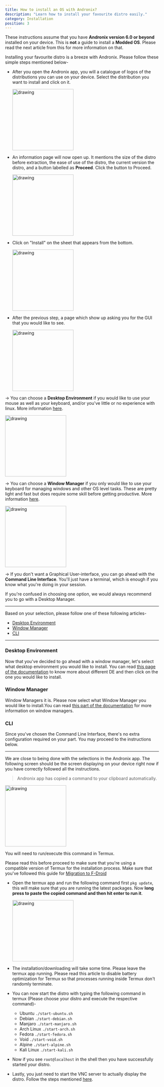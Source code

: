 ```yaml
---
title: How to install an OS with Andronix?
description: "Learn how to install your favourite distro easily."
category: Installation
position: 3
---
```


<alert type="success">These instructions assume that you have **Andronix version 6.0 or beyond** installed on your
device.</alert>
<alert type="info">This is **not** a guide to install a **Modded OS**. Please read the next article from this for more information on that.</alert>


Installing your favourite distro is a breeze with Andronix. Please follow these simple steps mentioned below-

* After you open the Andronix app, you will a catalogue of logos of the distributions you can use on your device. Select
  the distribution you want to install and click on it.

  <img src="/images/dashboard.png" alt="drawing" width="200"/>

* An information page will now open up. It mentions the size of the distro before extraction, the ease of use of the
  distro, the current version the distro, and a button labelled as **Proceed**. Click the button to Proceed.

  <img src="/images/distro_detail_screen.png" alt="drawing" width="200"/>
  
* Click on "Install" on the sheet that appears from the bottom.

  <img src="/images/distro_install_uninstall_sheet.png" alt="drawing" width="200"/>

* After the previous step, a page which show up asking you for the GUI that you would like to see.

  <img src="/images/gui_selection.png" alt="drawing" width="200"/>

-> You can choose a **Desktop Environment** if you would like to use your mouse as well as your keyboard, and/or you've
little or no experience with linux. More information [here](../desktop-environments/desktop-environments.md).

  <img src="/images/de_selection.png" alt="drawing" width="200"/>

-> You can choose a **Window Manager** if you only would like to use your keyboard for managing windows and other OS
level tasks. These are pretty light and fast but does require some skill before getting productive. More
information [here](../window-managers/window-managers.md).

  <img src="/images/wm_selection.png" alt="drawing" width="200"/>

-> If you don't want a Graphical User-interface, you can go ahead with the **Command Line Interface**. You'll just have
a terminal, which is enough if you know what you're doing in your session.

<alert type="info">If you're confused in choosing one option, we would always recommend you to go with a Desktop
Manager.</alert>

___

Based on your selection, please follow one of these following articles-

* [Desktop Environment](#desktop-environment)
* [Window Manager](#window-manager)
* [CLI](#desktop-env)

___

### Desktop Environment

Now that you've decided to go ahead with a window manager, let's select what desktop environment you would like to
install. You can read [this page of the documentation](/desktop-environments/desktop-environments) to know more
about different DE and then click on the one you would like to install.

### Window Manager

Window Managers it is. Please now select what Window Manager you would like to install.You can read [this part of the documentation](/window-managers/window-managers) for more
information on window managers.

### CLI

Since you've chosen the Command Line Interface, there's no extra configuration required on your part. You may proceed to
the instructions below.

___

We are close to being done with the selections in the Andronix app. The following screen should be the screen displaying
on your device right now if you have correctly followed all the instructions.

> Andronix app has copied a command to your clipboard automatically.

  <img src="/images/termux_screen.png" alt="drawing" width="200"/>

You will need to run/execute this command in Termux.

<alert type="warning">Please read this before proceed to make sure that you're using a compatible version of Termux for
the installation process. Make sure that you've followed this guide for [Migration to F-Droid](/termux/migration-to-f-droid)</alert>

* Open the termux app and run the following command first ```pkg update```, this will make sure that you are running the latest packages. Now **long press to paste the copied command and then hit enter to run it**.

  <img src="/images/termux_pkg_up.png" alt="drawing" width="200"/>  

* The installation/downloading will take some time. Please leave the termux app running.
  <alert type="warning">Please read this article to disable battery optimization for Termux so that processes running inside Termux don't randomly terminate.</alert>
  
* You can now start the distro with typing the following command in termux (Please choose your distro and execute the
  respective command)-

  * Ubuntu `./start-ubuntu.sh`
  * Debian `./start-debian.sh`
  * Manjaro `./start-manjaro.sh`
  * Arch Linux `./start-arch.sh`
  * Fedora `./start-fedora.sh`
  * Void `./start-void.sh`
  * Alpine `./start-alpine.sh`
  * Kali Linux `./start-kali.sh`
  
* Now if you see ```root@localhost``` in the shell then you have successfully started your distro.
* Lastly, you just need to start the VNC server to actually display the distro. Follow the steps mentioned [here](/vnc/vnc-basics).
